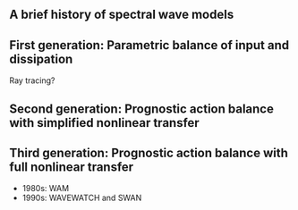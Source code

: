 <section>

## A brief history of spectral wave models
</section>


<section>

## First generation: Parametric balance of input and dissipation

Ray tracing?
</section>


<section>

## Second generation: Prognostic action balance with simplified nonlinear transfer
</section>


<section>

## Third generation: Prognostic action balance with full nonlinear transfer

* 1980s: WAM
* 1990s: WAVEWATCH and SWAN
</section>
